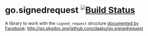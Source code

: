 go.signedrequest [![Build Status](https://secure.travis-ci.org/daaku/go.signedrequest.png)](http://travis-ci.org/daaku/go.signedrequest)
=========

A library to work with the `signed_request` structure [documented by
Facebook](https://developers.facebook.com/docs/authentication/signed_request/):
http://go.pkgdoc.org/github.com/daaku/go.signedrequest

